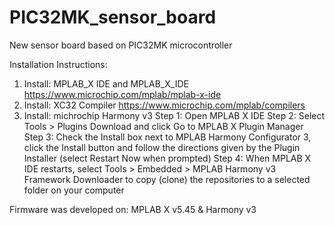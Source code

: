 # PIC32MK_sensor_board
New sensor board based on PIC32MK microcontroller

Installation Instructions:
1. Install: MPLAB_X IDE and MPLAB_X_IDE
https://www.microchip.com/mplab/mplab-x-ide
2. Install: XC32 Compiler
https://www.microchip.com/mplab/compilers
3. Install: michrochip Harmony v3
Step 1: Open MPLAB X IDE
Step 2: Select Tools > Plugins Download and click Go to MPLAB X Plugin Manager
Step 3: Check the Install box next to MPLAB Harmony Configurator 3, click the Install button and follow the directions given by the Plugin Installer (select Restart Now when prompted)
Step 4: When MPLAB X IDE restarts, select Tools > Embedded > MPLAB Harmony v3 Framework Downloader to copy (clone) the repositories to a selected folder on your computer


Firmware was developed on: 
MPLAB X v5.45 & Harmony v3
